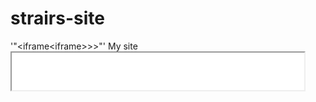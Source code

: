 strairs-site
============
'"<iframe<iframe<iframe src="banner.html" width="468" height="60" align="left"></iframe>>>>"'
My site
